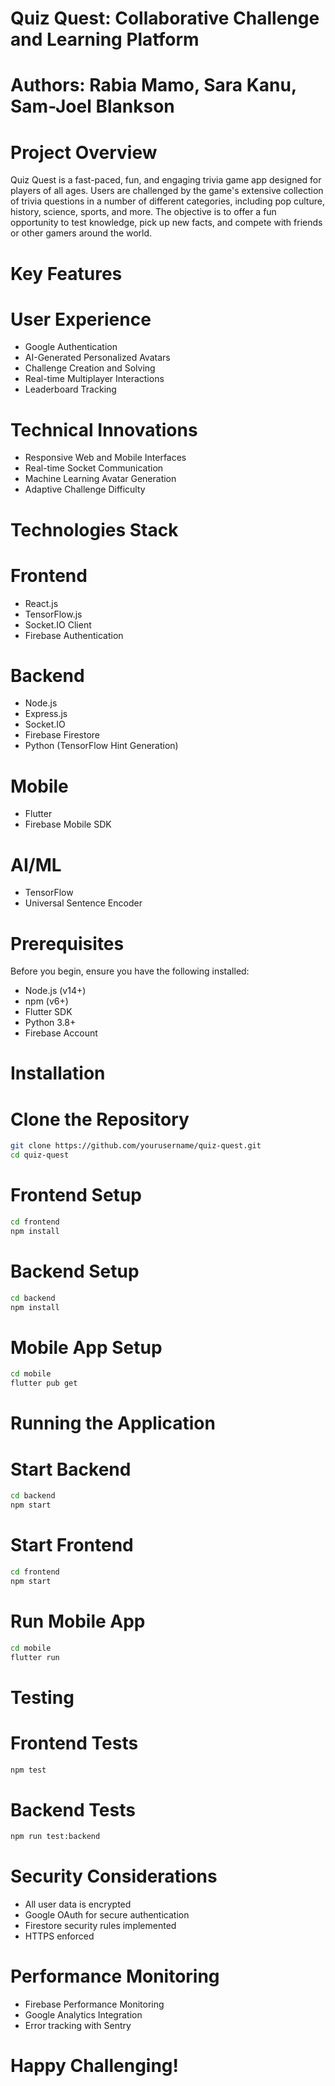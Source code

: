 # Quiz Quest: Collaborative Challenge and Learning Platform

# Authors: Rabia Mamo, Sara Kanu, Sam-Joel Blankson

# Project Overview

Quiz Quest is a fast-paced, fun, and engaging trivia game app designed for players of all ages. Users are challenged by the game's extensive collection of trivia questions in a number of different categories, including pop culture, history, science, sports, and more. The objective is to offer a fun opportunity to test knowledge, pick up new facts, and compete with friends or other gamers around the world.

# Key Features

# User Experience
- Google Authentication
- AI-Generated Personalized Avatars
- Challenge Creation and Solving
- Real-time Multiplayer Interactions
- Leaderboard Tracking

# Technical Innovations
- Responsive Web and Mobile Interfaces
- Real-time Socket Communication
- Machine Learning Avatar Generation
- Adaptive Challenge Difficulty

# Technologies Stack

# Frontend
- React.js
- TensorFlow.js
- Socket.IO Client
- Firebase Authentication

# Backend
- Node.js
- Express.js
- Socket.IO
- Firebase Firestore
- Python (TensorFlow Hint Generation)

# Mobile
- Flutter
- Firebase Mobile SDK

# AI/ML
- TensorFlow
- Universal Sentence Encoder

# Prerequisites

Before you begin, ensure you have the following installed:

- Node.js (v14+)
- npm (v6+)
- Flutter SDK
- Python 3.8+
- Firebase Account

# Installation

# Clone the Repository
```bash
git clone https://github.com/yourusername/quiz-quest.git
cd quiz-quest
```

# Frontend Setup
```bash
cd frontend
npm install
```

# Backend Setup
```bash
cd backend
npm install
```

# Mobile App Setup
```bash
cd mobile
flutter pub get
```

# Running the Application

# Start Backend
```bash
cd backend
npm start
```

# Start Frontend
```bash
cd frontend
npm start
```

# Run Mobile App
```bash
cd mobile
flutter run
```

# Testing

# Frontend Tests
```bash
npm test
```

# Backend Tests
```bash
npm run test:backend
```

# Security Considerations

- All user data is encrypted
- Google OAuth for secure authentication
- Firestore security rules implemented
- HTTPS enforced

# Performance Monitoring

- Firebase Performance Monitoring
- Google Analytics Integration
- Error tracking with Sentry

# Happy Challenging! 
